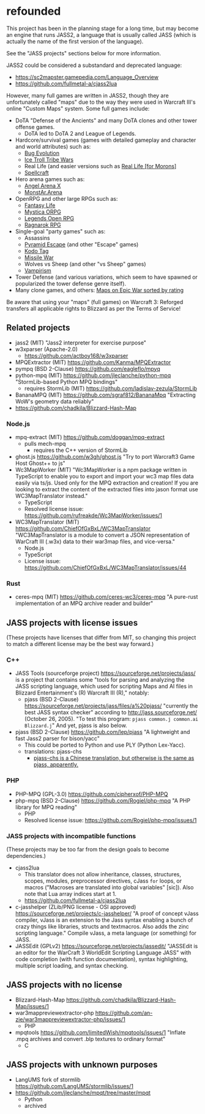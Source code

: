 # refounded
This project has been in the planning stage for a long time, but may
become an engine that runs JASS2, a language that is usually called
JASS (which is actually the name of the first version of the language).

See the "JASS projects" sections below for more information.

JASS2 could be considered a substandard and deprecated language:
- https://sc2mapster.gamepedia.com/Language_Overview
- https://github.com/fullmetal-a/cjass2lua

However, many full games are written in JASS2, though they are
unfortunately called "maps" due to the way they were used in
Warcraft III's online "Custom Maps" system. Some full games include:
- DoTA "Defense of the Ancients" and many DoTA clones and other tower
  offense games.
  - DoTA led to DoTA 2 and League of Legends.
- Hardcore/survival games (games with detailed gameplay and character
  and world attributes) such as:
  - [Bug Evolution](https://www.epicwar.com/maps/4043/)
  - [Ice Troll Tribe Wars](https://www.epicwar.com/maps/19469/)
  - Real Life (and easier versions such as [Real Life [for Morons]](https://www.epicwar.com/maps/1252/)
  - [Spellcraft](https://www.epicwar.com/maps/487/)
- Hero arena games such as:
  - [Angel Arena X](https://www.epicwar.com/maps/8346/)
  - [MonstAr.Arena](https://www.epicwar.com/maps/139667/)
- OpenRPG and other large RPGs such as:
  - [Fantasy Life](https://www.epicwar.com/maps/91725/)
  - [Mystica ORPG](https://www.epicwar.com/maps/7577/)
  - [Legends Open RPG](https://www.epicwar.com/maps/130439/)
  - [Ragnarok RPG](https://www.epicwar.com/maps/80733/)
- Single-goal "party games" such as:
  - Assassins
  - [Pyramid Escape](https://www.epicwar.com/maps/165011/) (and other
    "Escape" games)
  - [Kodo Tag](https://www.epicwar.com/maps/103272/)
  - [Missile War](https://www.epicwar.com/maps/58603/)
  - Wolves vs Sheep (and other "vs Sheep" games)
  - [Vampirism](https://www.epicwar.com/maps/51266/)
- Tower Defense (and various variations, which seem to have spawned or
  popularized the tower defense genre itself).
- Many clone games, and others:
  [Maps on Epic War sorted by
  rating](https://www.epicwar.com/maps/?order=desc&sort=rating&page=1)

Be aware that using your "maps" (full games) on Warcraft 3: Reforged
transfers all applicable rights to Blizzard as per the Terms of Service!


## Related projects
- jass2 (MIT) "Jass2 interpreter for exercise purpose"
- w3xparser (Apache-2.0)
  - https://github.com/actboy168/w3xparser
- MPQExtractor (MIT) https://github.com/Kanma/MPQExtractor
- pympq (BSD 2-Clause) https://github.com/eagleflo/mpyq
- python-mpq (MIT) https://github.com/jleclanche/python-mpq
  "StormLib-based Python MPQ bindings"
  - requires StormLib (MIT) https://github.com/ladislav-zezula/StormLib
- BananaMPQ (MIT) https://github.com/sgraf812/BananaMpq
  "Extracting WoW's geometry data reliably"
- https://github.com/chadkila/Blizzard-Hash-Map

### Node.js
- mpq-extract (MIT) https://github.com/doggan/mpq-extract
  - pulls mech-mpq
    - requires the C++ version of StormLib
- ghost.js https://github.com/w3gh/ghost.js
  "Try to port Warcraft3 Game Host Ghost++ to js"
- Wc3MapWorker (MIT) "Wc3MapWorker is a npm package written in
  TypeScript to enable you to export and import your wc3 map files data
  easily via ts/js. Used only for the MPQ extraction and creation! If
  you are looking to extract the content of the extracted files into
  jason format use WC3MapTranslator instead."
  - TypeScript
  - Resolved license issue:
    https://github.com/rufreakde/Wc3MapWorker/issues/1
- WC3MapTranslator (MIT) https://github.com/ChiefOfGxBxL/WC3MapTranslator
  "WC3MapTranslator is a module to convert a JSON representation of
  WarCraft III (.w3x) data to their war3map files, and vice-versa."
  - Node.js
  - TypeScript
  - License issue:
    https://github.com/ChiefOfGxBxL/WC3MapTranslator/issues/44


### Rust
- ceres-mpq (MIT) https://github.com/ceres-wc3/ceres-mpq
  "A pure-rust implementation of an MPQ archive reader and builder"


## JASS projects with license issues
(These projects have licenses that differ from MIT, so changing
this project to match a different license may be the best way forward.)

### C++
- JASS Tools (sourceforge project)
  https://sourceforge.net/projects/jass/ is a project that contains some
  "tools for parsing and analyzing the JASS scripting language, which
  used for scripting Maps and AI files in Blizzard Entertainment's (R)
  Warcraft III (R)," notably:
  - pjass (BSD 2-Clause)
    https://sourceforge.net/projects/jass/files/a%20pjass/
    "currently the best JASS syntax checker" according to
    http://jass.sourceforge.net/ (October 26, 2005).
    "To test this program:
    `pjass common.j common.ai Blizzard.j`" And yet, pjass is also
    below.
- pjass (BSD 2-Clause) https://github.com/lep/pjass
  "A lightweight and fast Jass2 parser for bison/yacc"
  - This could be ported to Python and use PLY (Python Lex-Yacc).
  - translations: pjass-chs
    - [pjass-chs is a Chinese translation, but otherwise is the same
      as pjass,
      apparently.](https://github.com/actboy168/pjass-chs/issues/1)

### PHP
- PHP-MPQ (GPL-3.0) https://github.com/cipherxof/PHP-MPQ
- php-mpq (BSD 2-Clause) https://github.com/Rogiel/php-mpq
  "A PHP library for MPQ reading"
  - PHP
  - Resolved license issue:
    https://github.com/Rogiel/php-mpq/issues/1

### JASS projects with incompatible functions
(These projects may be too far from the design goals to become
dependencies.)
- cjass2lua
  - This translator does not allow inheritance, classes, structures,
    scopes, modules, preprocessor directives, cJass `for` loops, or
    macros ("Macroses are translated into global variables" [sic]).
    Also note that Lua array indices start at 1.
  - https://github.com/fullmetal-a/cjass2lua
- c-jasshelper (ZLib/PNG license - OSI approved)
  https://sourceforge.net/projects/c-jasshelper/
  "A proof of concept vJass compiler, vJass is an extension to the Jass
  syntax enabling a bunch of crazy things like libraries, structs and
  textmacros. Also adds the zinc scripting language."
  Compile vJass, a meta language (or something) for JASS.
- JASSEdit (GPLv2) https://sourceforge.net/projects/jassedit/
  "JASSEdit is an editor for the WarCraft 3 WorldEdit Scripting Language
  JASS" with code completion (with function documentation), syntax
  highlighting, multiple script loading, and syntax checking.

## JASS projects with no license
- Blizzard-Hash-Map https://github.com/chadkila/Blizzard-Hash-Map/issues/1
- war3mappreviewextractor-php https://github.com/an-zie/war3mappreviewextractor-php/issues/1
  - PHP
- mpqtools https://github.com/limitedWish/mpqtools/issues/1
  "Inflate .mpq archives and convert .blp textures to ordinary format"
  - C

## JASS projects with unknown purposes
- LangUMS fork of stormlib https://github.com/LangUMS/stormlib/issues/1
- https://github.com/jleclanche/mpqt/tree/master/mpqt
  - Python
  - archived
